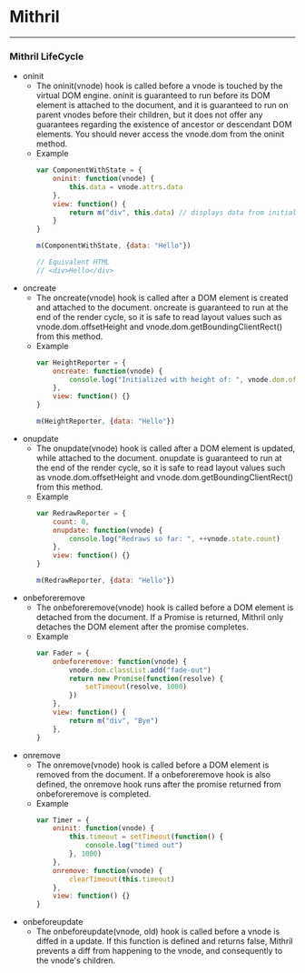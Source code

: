 # Mithril
---
### Mithril LifeCycle
- oninit
    - The oninit(vnode) hook is called before a vnode is touched by the virtual DOM engine. oninit is guaranteed to run before its DOM element is attached to the document, and it is guaranteed to run on parent vnodes before their children, but it does not offer any guarantees regarding the existence of ancestor or descendant DOM elements. You should never access the vnode.dom from the oninit method.
    - Example
        ```javascript
        var ComponentWithState = {
            oninit: function(vnode) {
                this.data = vnode.attrs.data
            },
            view: function() {
                return m("div", this.data) // displays data from initialization time
            }
        }
        
        m(ComponentWithState, {data: "Hello"})
        
        // Equivalent HTML
        // <div>Hello</div>
        ```
- oncreate
    - The oncreate(vnode) hook is called after a DOM element is created and attached to the document. oncreate is guaranteed to run at the end of the render cycle, so it is safe to read layout values such as vnode.dom.offsetHeight and vnode.dom.getBoundingClientRect() from this method.
    - Example
        ```javascript
        var HeightReporter = {
            oncreate: function(vnode) {
                console.log("Initialized with height of: ", vnode.dom.offsetHeight)
            },
            view: function() {}
        }
        
        m(HeightReporter, {data: "Hello"})
        ```
- onupdate
    - The onupdate(vnode) hook is called after a DOM element is updated, while attached to the document. onupdate is guaranteed to run at the end of the render cycle, so it is safe to read layout values such as vnode.dom.offsetHeight and vnode.dom.getBoundingClientRect() from this method.
    - Example
        ```javascript
        var RedrawReporter = {
            count: 0,
            onupdate: function(vnode) {
                console.log("Redraws so far: ", ++vnode.state.count)
            },
            view: function() {}
        }
        
        m(RedrawReporter, {data: "Hello"})
        ```
- onbeforeremove
    - The onbeforeremove(vnode) hook is called before a DOM element is detached from the document. If a Promise is returned, Mithril only detaches the DOM element after the promise completes.
    - Example
        ```javascript
        var Fader = {
            onbeforeremove: function(vnode) {
                vnode.dom.classList.add("fade-out")
                return new Promise(function(resolve) {
                    setTimeout(resolve, 1000)
                })
            },
            view: function() {
                return m("div", "Bye")
            },
        }
        ```
- onremove
    - The onremove(vnode) hook is called before a DOM element is removed from the document. If a onbeforeremove hook is also defined, the onremove hook runs after the promise returned from onbeforeremove is completed.
    - Example
        ```javascript
        var Timer = {
            oninit: function(vnode) {
                this.timeout = setTimeout(function() {
                    console.log("timed out")
                }, 1000)
            },
            onremove: function(vnode) {
                clearTimeout(this.timeout)
            },
            view: function() {}
        }
        ```
- onbeforeupdate
    - The onbeforeupdate(vnode, old) hook is called before a vnode is diffed in a update. If this function is defined and returns false, Mithril prevents a diff from happening to the vnode, and consequently to the vnode's children.
